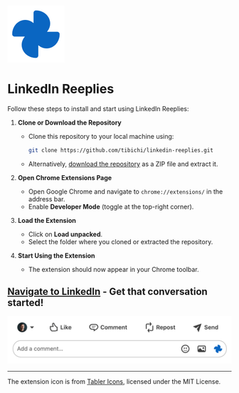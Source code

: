 ![LinkedIn Reeplies Logo](images/icon128.png)

# LinkedIn Reeplies

Follow these steps to install and start using LinkedIn Reeplies:

1. **Clone or Download the Repository**
   - Clone this repository to your local machine using:
     ```bash
     git clone https://github.com/tibichi/linkedin-reeplies.git
     ```
   - Alternatively, [download the repository](https://github.com/tibichi/linkedin-reeplies/archive/refs/heads/main.zip) as a ZIP file and extract it.

2. **Open Chrome Extensions Page**
   - Open Google Chrome and navigate to `chrome://extensions/` in the address bar.
   - Enable **Developer Mode** (toggle at the top-right corner).

3. **Load the Extension**
   - Click on **Load unpacked**.
   - Select the folder where you cloned or extracted the repository.

4. **Start Using the Extension**
   - The extension should now appear in your Chrome toolbar.

## [Navigate to LinkedIn](https://www.linkedin.com/) - Get that conversation started!

![LinkedIn Reeplies](images/linkedin.png)

---

The extension icon is from [Tabler Icons](https://tabler.io/icons), licensed under the MIT License.